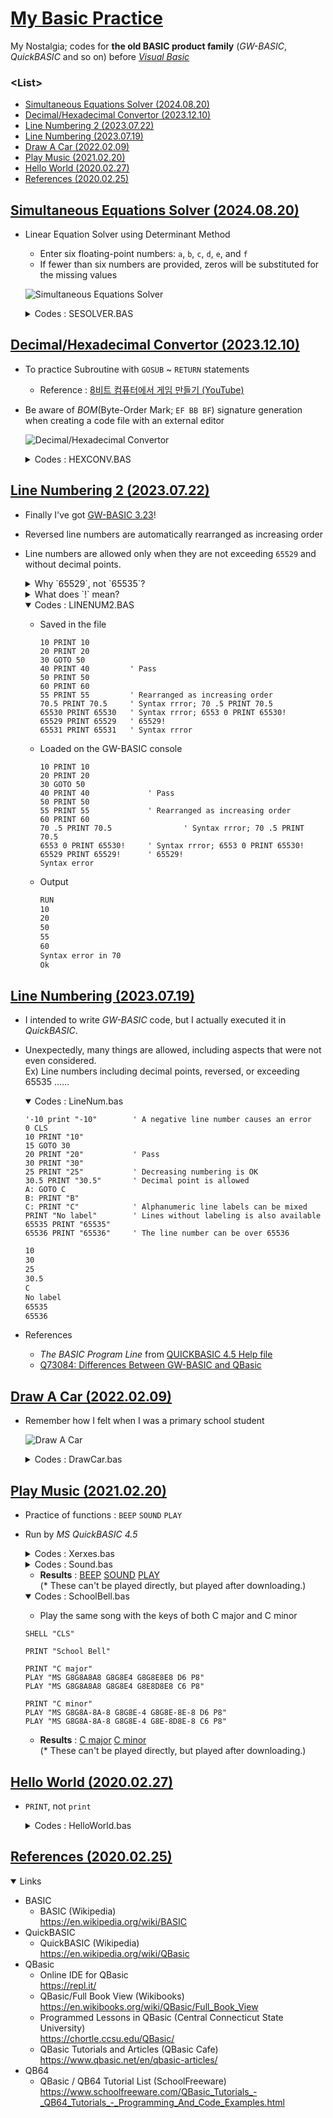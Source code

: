 # [My Basic Practice](../README.md#basic)

My Nostalgia; codes for **the old BASIC product family** (*GW-BASIC*, *QuickBASIC* and so on) before [*Visual Basic*](https://github.com/kimpro82/MyPractice/blob/master/VBA)


### \<List>

- [Simultaneous Equations Solver (2024.08.20)](#simultaneous-equations-solver-20240820)
- [Decimal/Hexadecimal Convertor (2023.12.10)](#decimalhexadecimal-convertor-20231210)
- [Line Numbering 2 (2023.07.22)](#line-numbering-2-20230722)
- [Line Numbering (2023.07.19)](#line-numbering-20230719)
- [Draw A Car (2022.02.09)](#draw-a-car-20220209)
- [Play Music (2021.02.20)](#play-music-20210220)
- [Hello World (2020.02.27)](#hello-world-20200227)
- [References (2020.02.25)](#references-20200225)


## [Simultaneous Equations Solver (2024.08.20)](#list)

- Linear Equation Solver using Determinant Method
  - Enter six floating-point numbers: `a`, `b`, `c`, `d`, `e`, and `f`
  - If fewer than six numbers are provided, zeros will be substituted for the missing values

  ![Simultaneous Equations Solver](./Images/SESOLVER.PNG)

  <details>
    <summary>Codes : SESOLVER.BAS</summary>

  ```bas
  100 ' Initialize and get input data
  110 DIM COEF#(5) ' Array to store coefficients
  120 PRINT "The system of equations is:"
  130 PRINT "  ax + by = c"
  140 PRINT "  dx + ey = f"

  150 PRINT "Enter coefficients a, b, c, d, e, f (separated by spaces), or Q/q to quit:"
  160 INPUT INPUTDATA$ ' Get user input
  ```
  ```bas
  200 ' Check for quit command or process input
  210 IF INPUTDATA$ = "Q" OR INPUTDATA$ = "q" THEN GOTO 900
  220 ' GOSUB 800 ' Initialize variables; Not use
  230 GOSUB 300 ' Process input or generate random values
  240 GOSUB 500 ' Solve the equations
  250 GOTO 150
  ```
  ```bas
  300 ' Parse input or use default values
  310 INPUTDATA$ = INPUTDATA$ + " 0 0 0 0 0 0"  ' Pad the input with zeros if fewer than 6 values are provided
  320 INDEX = 1
  330 FOR I = 0 TO 5
  340   WORD$ = ""
  350   CONDITION = 1
  360   WHILE CONDITION
  370     CHAR$ = MID$(INPUTDATA$, INDEX, 1)
  380     IF CHAR$ <> " " THEN WORD$ = WORD$ + CHAR$ ELSE CONDITION = 0
  390     ' PRINT "I:"; I; "/ INDEX:"; INDEX; "/ CHAR:"; CHAR$; " / WORD:"; WORD$; " / CONDITION:"; CONDITION ' Debug print
  400     INDEX = INDEX + 1
  410   WEND
  420   COEF#(I) = VAL(WORD$)
  430 NEXT I
  450 RETURN
  ```
  ```bas
  500 ' Solve the system of linear equations
  510 A = COEF#(0): B = COEF#(1): C = COEF#(2)
  520 D = COEF#(3): E = COEF#(4): F = COEF#(5)
  530 PRINT "The equations you entered are:"
  540 PRINT "  "; A; "x +"; B; "y ="; C
  550 PRINT "  "; D; "x +"; E; "y ="; F
  560 DETERMINANT = A * E - B * D

  600 IF DETERMINANT = 0 THEN PRINT "The system has no unique solution."
  610 IF DETERMINANT <> 0 THEN X = (C * E - B * F) / DETERMINANT
  620 IF DETERMINANT <> 0 THEN Y = (A * F - C * D) / DETERMINANT
  630 IF DETERMINANT <> 0 THEN PRINT "Solution: x = "; X; ", y = "; Y
  640 ' It is crazy to handle IF conditions in GW-BASIC!
  650 RETURN
  ```
  ```bas
  800 ' Initialize variables; Not use
  810 ' FOR I = 0 TO 5
  820 '   COEF#(I) = 0 ' Set all coefficients to 0
  830 ' NEXT I
  840 ' RETURN
  ```
  ```bas
  900 ' Quit the program
  910 PRINT "Program terminated."
  920 END
  ```
  </details>

## [Decimal/Hexadecimal Convertor (2023.12.10)](#list)

- To practice Subroutine with `GOSUB` ~ `RETURN` statements
  - Reference : [8비트 컴퓨터에서 게임 만들기 (YouTube)](https://youtu.be/Z8yeXVqiKg8)
- Be aware of *BOM*(Byte-Order Mark; `EF BB BF`) signature generation when creating a code file with an external editor

  ![Decimal/Hexadecimal Convertor](./Images/GW-BASIC_HEXCONV_RUN.PNG)

  <details>
    <summary>Codes : HEXCONV.BAS</summary>

    ```bas
    0 CLS

    10 PRINT "*************************************"
    20 PRINT "*  <Decimal/Hexadecimal Convertor>  *"
    30 PRINT "*  kimpro82 / 2023.12.10, not 1993  *"
    40 PRINT "* * * * * * * * * * * * * * * * * * *"
    50 PRINT "* 1. Convert Decimal to Hexadecimal *"
    60 PRINT "* 2. Convert Hexadecimal to Decimal *"
    70 PRINT "* 3. Exit                           *"
    80 PRINT "*************************************"
    90 INPUT " Select a menu (1, 2, 3): "; MENU

    100 IF MENU = 1 THEN GOSUB 200
    110 IF MENU = 2 THEN GOSUB 300
    120 IF MENU = 3 THEN END
    130 GOTO 90

    200 ' Subroutine for Decimal to Hexadecimal Conversion
    210 INPUT " Enter a decimal value: "; DEC
    220 PRINT " Hexadecimal value    : "; HEX$(DEC)
    230 RETURN

    300 ' Subroutine for Hexadecimal to Decimal Conversion
    310 INPUT " Enter a hexadecimal value: "; HEXA$
    315     ' The keyword HEX$(X) is already in use
    320 PRINT " Decimal value            : "; VAL("&H" + HEXA$)
    330 RETURN
    ```
  </details>


## [Line Numbering 2 (2023.07.22)](#list)

- Finally I've got [GW-BASIC 3.23](https://web.archive.org/web/20091027112638/http://geocities.com/KindlyRat/GWBASIC.html)!
- Reversed line numbers are automatically rearranged as increasing order
- Line numbers are allowed only when they are not exceeding `65529` and without decimal points.

  <details>
    <summary>Why `65529`, not `65535`?</summary>

  - [Variances in Basic highest line numbers](https://retrocomputing.stackexchange.com/questions/13347/variances-in-basic-highest-line-numbers)  [(retrocomputing.stackexchange.com)](https://retrocomputing.stackexchange.com/)

    > Line numbers are stored as a two byte word but the largest allowed by the input routines is 65529. Primarily because this is an easier limit to test rather than checking for overflow. The line number is converted from ASCII to binary a character at a time using a pretty standard algorithm. Start with a 16 bit value `line` = 0. For each digit multiply `line` by 10 and add the digit to `line`.  
    >  
    >  To check if the line number is acceptable, compare `line` against 6552 before multiplying it by 10. This will guarantee the value is <= 65529 because a digit can add only 9 at most.
  </details>
  <details>
    <summary>What does `!` mean?</summary>

  - [Microsoft > Learn > Documentation > .NET > Visual Basic](https://learn.microsoft.com/en-us/dotnet/visual-basic/) > [Single Data Type](https://learn.microsoft.com/en-us/dotnet/visual-basic/language-reference/data-types/single-data-type)

    This is not exactly GW-BASIC, but it is a descendant with some traces of its syntax.

    > Type Characters. Appending the literal type character `F` to a literal forces it to the `Single` data type. Appending the identifier type character `!` to any identifier forces it to `Single`.
  </details>

  <details open="">
    <summary>Codes : LINENUM2.BAS</summary>

  - Saved in the file
    ```bas
    10 PRINT 10
    20 PRINT 20
    30 GOTO 50
    40 PRINT 40         ' Pass
    50 PRINT 50
    60 PRINT 60
    55 PRINT 55         ' Rearranged as increasing order
    70.5 PRINT 70.5     ' Syntax rrror; 70 .5 PRINT 70.5
    65530 PRINT 65530   ' Syntax rrror; 6553 0 PRINT 65530!
    65529 PRINT 65529   ' 65529!
    65531 PRINT 65531   ' Syntax rrror
    ```
  - Loaded on the GW-BASIC console
    ```bas
    10 PRINT 10
    20 PRINT 20
    30 GOTO 50
    40 PRINT 40             ' Pass
    50 PRINT 50
    55 PRINT 55             ' Rearranged as increasing order
    60 PRINT 60
    70 .5 PRINT 70.5                ' Syntax rrror; 70 .5 PRINT 70.5
    6553 0 PRINT 65530!     ' Syntax rrror; 6553 0 PRINT 65530!
    65529 PRINT 65529!      ' 65529!
    Syntax error
    ```
  - Output
    ```txt
    RUN
    10
    20
    50
    55
    60
    Syntax error in 70
    Ok
    ```
  </details>

## [Line Numbering (2023.07.19)](#list)

- I intended to write *GW-BASIC* code, but I actually executed it in *QuickBASIC*.
- Unexpectedly, many things are allowed, including aspects that were not even considered.  
  Ex) Line numbers including decimal points, reversed, or exceeding 65535 ……

  <details open="">
    <summary>Codes : LineNum.bas</summary>

  ```bas
  '-10 print "-10"        ' A negative line number causes an error
  0 CLS
  10 PRINT "10"
  15 GOTO 30
  20 PRINT "20"           ' Pass
  30 PRINT "30"
  25 PRINT "25"           ' Decreasing numbering is OK
  30.5 PRINT "30.5"       ' Decimal point is allowed
  A: GOTO C
  B: PRINT "B"
  C: PRINT "C"            ' Alphanumeric line labels can be mixed
  PRINT "No label"        ' Lines without labeling is also available
  65535 PRINT "65535"
  65536 PRINT "65536"     ' The line number can be over 65536
  ```
  ```txt
  10
  30
  25
  30.5
  C
  No label
  65535
  65536
  ```
  </details>

- References
  - *The BASIC Program Line* from [QUICKBASIC 4.5 Help file](https://hwiegman.home.xs4all.nl/qb45-man/index.html)
  - [Q73084: Differences Between GW-BASIC and QBasic](https://jeffpar.github.io/kbarchive/kb/073/Q73084/)


## [Draw A Car (2022.02.09)](#list)

- Remember how I felt when I was a primary school student

  ![Draw A Car](Images/QB_DrawingCar.PNG)

  <details>
    <summary>Codes : DrawCar.bas</summary>

  ```bas
  CLS

  SCREEN 12       '640 x 480 / 16 colors
  wid% = 640      'Can I get these parameters automatically?
  hei% = 480

  'Border
  LINE (10, 10)-(wid% - 10, 10), 15, B
  LINE (10, hei% - 80)-(wid% - 10, hei% - 80), 15, B
  LINE (10, 10)-(10, hei% - 80), 15, B
  LINE (wid% - 10, 10)-(wid% - 10, hei% - 80), 15, B

  'Memo
  LOCATE 3, 5
  PRINT "QuickBasic : My Nostalgia"
  LOCATE 3, 67
  PRINT "2022.02.09"

  'Body
  LINE (wid% / 2 - 100, hei% / 2 - 100)-(wid% / 2 + 100, hei% / 2), 7, BF
  LINE (wid% / 2 - 200, hei% / 2)-(wid% / 2 + 200, hei% / 2 + 100), 7, BF

  'Windows
  LINE (wid% / 2 - 100, hei% / 2 - 80)-(wid% / 2 - 60, hei% / 2), 9, BF
  LINE (wid% / 2 - 50, hei% / 2 - 80)-(wid% / 2 - 5, hei% / 2), 9, BF
  LINE (wid% / 2 + 5, hei% / 2 - 80)-(wid% / 2 + 50, hei% / 2), 9, BF
  LINE (wid% / 2 + 60, hei% / 2 - 80)-(wid% / 2 + 100, hei% / 2), 9, BF

  'Wheels
  CIRCLE (wid% / 2 - 90, hei% / 2 + 100), 50, 8
  CIRCLE (wid% / 2 + 90, hei% / 2 + 100), 50, 8
  PAINT (wid% / 2 - 120, hei% / 2 + 100), 8, 8
  PAINT (wid% / 2 + 120, hei% / 2 + 100), 8, 8
  CIRCLE (wid% / 2 - 90, hei% / 2 + 100), 30, 7
  CIRCLE (wid% / 2 + 90, hei% / 2 + 100), 30, 7
  PAINT (wid% / 2 - 90, hei% / 2 + 100), 7, 7
  PAINT (wid% / 2 + 90, hei% / 2 + 100), 7, 7

  END
  ```
  </details>


## [Play Music (2021.02.20)](#list)

- Practice of functions : `BEEP` `SOUND` `PLAY`
- Run by *MS QuickBASIC 4.5*

  <details>
    <summary>Codes : Xerxes.bas</summary>

  - Using `SHELL` function to borrow the `CLS` command from DOS
  ```bas
  SHELL "CLS"
  PRINT "I am generous"
  ```
  > I am generous
  </details>
  <details>
    <summary>Codes : Sound.bas</summary>

  - Refer to ☞ https://en.wikibooks.org/wiki/QBasic/Sound
  ```bas
  SHELL "CLS"

  'BEEP
  PRINT "BEEP"
  BEEP
  PRINT CHR$(7)
  SLEEP

  'SOUND
  PRINT "SOUND" + CHR$(13) 'CHR$(13) : Line break
  FOR i% = 1 TO 30
          SOUND i% * 100, 1  'Frequency, Duration
  NEXT
  SLEEP

  'PLAY
  PRINT "PLAY" + CHR$(13)
  PLAY "L16 CDEFGAB>C" '> : Move up one octave
  SLEEP
  ```
  </details>

  - **Results** : [BEEP](./Sounds/QB_SOUND_BEEP.wav) [SOUND](./Sounds/QB_SOUND_SOUND.wav) [PLAY](./Sounds/QB_SOUND_PLAY.wav)  
  (* These can't be played directly, but played after downloading.)

  <details open="">
    <summary>Codes : SchoolBell.bas</summary>

  - Play the same song with the keys of both C major and C minor
  ```bas
  SHELL "CLS"

  PRINT "School Bell"

  PRINT "C major"
  PLAY "MS G8G8A8A8 G8G8E4 G8G8E8E8 D6 P8"
  PLAY "MS G8G8A8A8 G8G8E4 G8E8D8E8 C6 P8"

  PRINT "C minor"
  PLAY "MS G8G8A-8A-8 G8G8E-4 G8G8E-8E-8 D6 P8"
  PLAY "MS G8G8A-8A-8 G8G8E-4 G8E-8D8E-8 C6 P8"
  ```
  </details>

  - **Results** : [C major](./Sounds/QB_PLAY_C%20major.wav) [C minor](./Sounds/QB_PLAY_C%20minor.wav)  
  (* These can't be played directly, but played after downloading.)


## [Hello World (2020.02.27)](#list)

- `PRINT`, not `print`

  <details>
    <summary>Codes : HelloWorld.bas</summary>

  ```bas
  print "Hello World!"
  ```
  > Call to undefined sub 'print'

  ```bas
  print("Hello World!")
  ```
  > Call to undefined sub 'print'

  ```bas
  print 'Hello World!'
  ```
  > Call to undefined sub 'print'

  How can I make `print` work?

  ```bas
  PRINT "Hello World!"
  ```
  > Hello World!

  The secret was UPPER CASE!

  ```bas
  PRINT 'Hello World!'
  ```
  >
  `''` seems to be used for single-line comments.

  ```bas
  'You can't see what I'm saying.'
  ```
  ㅋ
  </details>


## [References (2020.02.25)](#list)

  <details open="">
    <summary>Links</summary>

  - BASIC
    - BASIC (Wikipedia)  
      https://en.wikipedia.org/wiki/BASIC
  - QuickBASIC
    - QuickBASIC (Wikipedia)  
      https://en.wikipedia.org/wiki/QBasic
  - QBasic
    - Online IDE for QBasic  
      https://repl.it/
    - QBasic/Full Book View (Wikibooks)  
      https://en.wikibooks.org/wiki/QBasic/Full_Book_View
    - Programmed Lessons in QBasic (Central Connecticut State University)  
      https://chortle.ccsu.edu/QBasic/ 
    - QBasic Tutorials and Articles (QBasic Cafe)  
      https://www.qbasic.net/en/qbasic-articles/
  - QB64
    - QBasic / QB64 Tutorial List (SchoolFreeware)  
      https://www.schoolfreeware.com/QBasic_Tutorials_-_QB64_Tutorials_-_Programming_And_Code_Examples.html     
  </details>